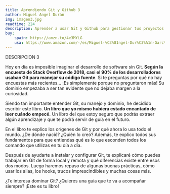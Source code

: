 ```yaml
---
title: Aprendiendo Git y Github 3
author: Miguel Angel Durán
img: imagen3.jpg
readtime: 224
description: Aprender a usar Git y Github para gestionar tus proyectos de código.
buy: 
    spain: https://amzn.to/4e3MYLG
    usa: https://www.amazon.com/-/es/Miguel-%C3%81ngel-Dur%C3%A1n-Garc%C3%ADa/dp/B0D2LPMG6F
---
```


DESCRIPCION 3

Hoy en día es imposible imaginar el desarrollo de software sin Git. **Según la encuesta de Stack Overflow de 2018, casi el 90% de los desarrolladores usaban Git para manejar su código fuente**. Si te preguntas por qué no hay encuestas más recientes... ¡Es simplemente porque no preguntaron más! Su dominio empezaba a ser tan evidente que no dejaba margen a la curiosidad.

Siendo tan importante entender Git, su manejo y dominio, he decidido escribir este libro. **Un libro que yo mismo hubiera estado encantado de leer cuándo empecé.** Un libro del que estoy seguro que podrás extraer algún aprendizaje y que te podrá servir de guía en el futuro.

En el libro te explico los orígenes de Git y por qué ahora lo usa todo el mundo. ¿De dónde nació? ¿Quién lo creó? Además, te explico todos sus fundamentos para que entiendas qué es lo que esconden todos los comando que utilizas en tu día a día.

Después de ayudarte a instalar y configurar Git, te explicaré cómo puedes trabajar en Git de forma local y remota y qué diferencias existe entre esos dos modos. Luego haremos repaso de algunas buenas prácticas, cómo usar los alias, los hooks, trucos imprescindibles y muchas cosas más.

¿Te interesa dominar Git? ¿Quieres una guía que te va a acompañar siempre? ¡Este es tu libro!